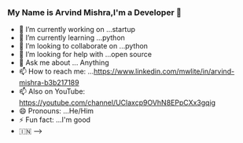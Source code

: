 ### My Name is Arvind Mishra,I'm a Developer 👋



- 🔭 I’m currently working on ...startup
- 🌱 I’m currently learning ...python
- 👯 I’m looking to collaborate on ...python
- 🤔 I’m looking for help with ...open source
- 💬 Ask me about ... Anything
- 📫 How to reach me: ...https://www.linkedin.com/mwlite/in/arvind-mishra-b3b217189
- 📫 Also on YouTube: https://youtube.com/channel/UClaxcp9OVhN8EPpCXx3gqig
- 😄 Pronouns: ...He/Him
- ⚡ Fun fact: ...I'm good
- 🇮🇳
-->
